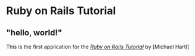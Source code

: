# Ruby on Rails Tutorial

## "hello, world!"

This is the first application for the
[*Ruby on Rails Tutorial*](http://www.railstutorial.org)
by [Michael Hartl]